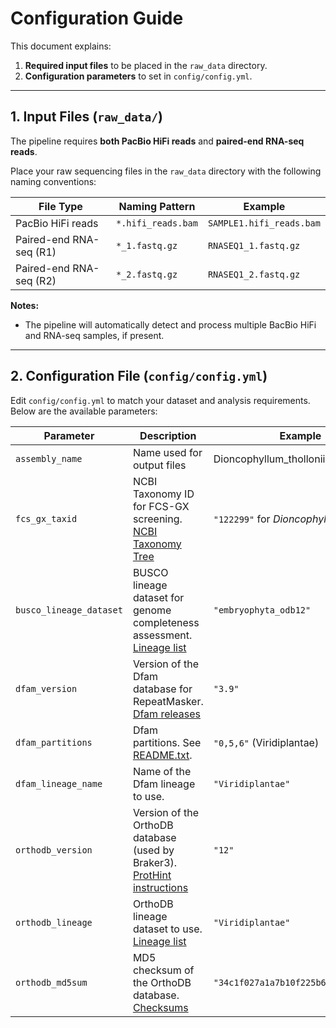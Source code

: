 # Configuration Guide

This document explains:

1. **Required input files** to be placed in the `raw_data` directory.  
2. **Configuration parameters** to set in `config/config.yml`.

---

## 1. Input Files (`raw_data/`)

The pipeline requires **both PacBio HiFi reads** and **paired-end RNA-seq reads**.

Place your raw sequencing files in the `raw_data` directory with the following naming conventions:

| File Type                  | Naming Pattern               | Example                                    |
| -------------------------- | ---------------------------- | ------------------------------------------ |
| PacBio HiFi reads          | `*.hifi_reads.bam` | `SAMPLE1.hifi_reads.bam`                    |
| Paired-end RNA-seq (R1)    | `*_1.fastq.gz`        | `RNASEQ1_1.fastq.gz`                       |
| Paired-end RNA-seq (R2)    | `*_2.fastq.gz`        | `RNASEQ1_2.fastq.gz`                       |

**Notes:**

- The pipeline will automatically detect and process multiple BacBio HiFi and RNA-seq samples, if present.

---

## 2. Configuration File (`config/config.yml`)

Edit `config/config.yml` to match your dataset and analysis requirements.  
Below are the available parameters:

| Parameter               | Description                                                  | Example                                    |
| ----------------------- | ------------------------------------------------------------ | ------------------------------------------ |
| `assembly_name`          | Name used for output files | Dioncophyllum_thollonii |
| `fcs_gx_taxid`          | NCBI Taxonomy ID for FCS-GX screening. [NCBI Taxonomy Tree](https://www.ncbi.nlm.nih.gov/datasets/taxonomy/tree/) | `"122299"` for *Dioncophyllum thollonii* |
| `busco_lineage_dataset` | BUSCO lineage dataset for genome completeness assessment. [Lineage list](https://busco-data.ezlab.org/v5/data/lineages/) | `"embryophyta_odb12"`                      |
| `dfam_version`          | Version of the Dfam database for RepeatMasker. [Dfam releases](https://www.dfam.org) | `"3.9"`                                    |
| `dfam_partitions`       | Dfam partitions. See [README.txt](https://www.dfam.org/releases/current/families/FamDB/README.txt). | `"0,5,6"` (Viridiplantae)                      |
| `dfam_lineage_name`     | Name of the Dfam lineage to use.                             | `"Viridiplantae"`                          |
| `orthodb_version`       | Version of the OrthoDB database (used by Braker3). [ProtHint instructions](https://github.com/gatech-genemark/ProtHint#protein-database-preparation) | `"12"`                                     |
| `orthodb_lineage`       | OrthoDB lineage dataset to use. [Lineage list](https://bioinf.uni-greifswald.de/bioinf/partitioned_odb12/) | `"Viridiplantae"`                          |
| `orthodb_md5sum`        | MD5 checksum of the OrthoDB database. [Checksums](https://bioinf.uni-greifswald.de/bioinf/partitioned_odb12/) | `"34c1f027a1a7b10f225b69fbd5500587"`       |
